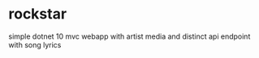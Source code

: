 # rockstar
simple dotnet 10 mvc webapp with artist media and distinct api endpoint with song lyrics
